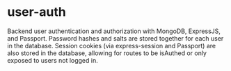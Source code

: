 # user-auth
Backend user authentication and authorization with MongoDB, ExpressJS, and Passport. Password hashes and salts are stored together for each user in the database. Session cookies (via express-session and Passport) are also stored in the database, allowing for routes to be isAuthed or only exposed to users not logged in.
